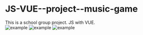 # JS-VUE--project--music-game  
This is a school group project. JS with VUE.   
![example](https://github.com/liti1731/Images/blob/master/js-group-project-image/1.png)
![example](https://github.com/liti1731/Images/blob/master/js-group-project-image/2.png)
![example](https://github.com/liti1731/Images/blob/master/js-group-project-image/3.png)  


